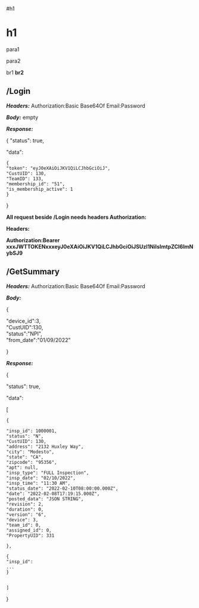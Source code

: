 #h1
# h1
para1

para2

br1
**br2**

## /Login

***Headers:***
Authorization:Basic Base64Of Email:Password

***Body:*** empty

***Response:***

{
"status": true,

"data":

	{
	"token": "eyJ0eXAiOiJKV1QiLCJhbGciOiJ",
	"CustUID": 130,
	"TeamID": 133,
	"membership_id": "51",
	"is_membership_active": 1
	}
	
}

**All request beside /Login needs headers Authorization:**

**Headers:**

**Authorization:Bearer xxxJWTTOKENxxxeyJ0eXAiOiJKV1QiLCJhbGciOiJSUzI1NiIsImtpZCI6ImNybSJ9**

## /GetSummary

***Headers:***
Authorization:Basic Base64Of Email:Password

***Body:*** 

{

  "device_id":3,  
  "CustUID":130,    
  "status":"NPI",  
  "from_date":"01/09/2022"
  
}

***Response:***

{

"status": true,

"data":

[
	
	{
	
	"insp_id": 1000001,
	"status": "N",
	"CustUID": 130,
	"address": "2132 Huxley Way",
	"city": "Modesto",
	"state": "CA",
	"zipcode": "95356",
	"apt": null,
	"insp_type": "FULL Inspection",
	"insp_date": "02/10/2022",
	"insp_time": "11:30 AM",
	"status_date": "2022-02-10T08:00:00.000Z",
	"date": "2022-02-08T17:19:15.000Z",
	"posted_data": "JSON STRING",
	"revision": 2,
	"duration": 0,
	"version": "6",
	"device": 3,
	"team_id": 0,
	"assigned_id": 0,
	"PropertyUID": 331

	},
	
	{
	"insp_id":
	...
	}
	
	
	]

}

